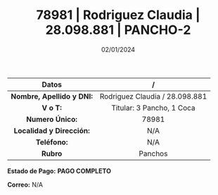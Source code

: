 ﻿---
title: 78981 | Rodriguez Claudia | 28.098.881 | PANCHO-2
date: 02/01/2024
draft: false
tags: ['titular', 'pancho']
---

|          **Datos**          |  /  |
|:---------------------------:|:---:|
| **Nombre, Apellido y DNI:** | Rodriguez Claudia / 28.098.881 |
|          **V o T:**         | Titular: 3 Pancho, 1 Coca |
|      **Numero Único:**      | 78981 |
|  **Localidad y Dirección:** | N/A |
|        **Teléfono:**        | N/A |
|          **Rubro**          | Panchos |

**Estado de Pago:** **PAGO COMPLETO**

**Correo:** N/A
